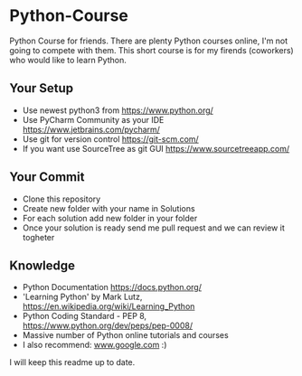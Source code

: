 # Python-Course

Python Course for friends.
There are plenty Python courses online, I'm not going to compete with them.
This short course is for my firends (coworkers) who would like to learn Python.

## Your Setup
- Use newest python3 from https://www.python.org/
- Use PyCharm Community as your IDE https://www.jetbrains.com/pycharm/
- Use git for version control https://git-scm.com/
- If you want use SourceTree as git GUI https://www.sourcetreeapp.com/

## Your Commit
- Clone this repository
- Create new folder with your name in Solutions
- For each solution add new folder in your folder 
- Once your solution is ready send me pull request and we can review it togheter

## Knowledge
- Python Documentation https://docs.python.org/
- 'Learning Python' by Mark Lutz, https://en.wikipedia.org/wiki/Learning_Python
- Python Coding Standard - PEP 8, https://www.python.org/dev/peps/pep-0008/
- Massive number of Python online tutorials and courses
- I also recommend: www.google.com :)

I will keep this readme up to date.
